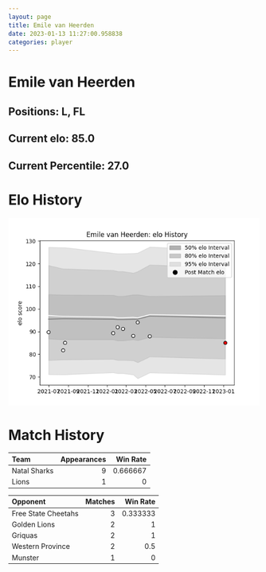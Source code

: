 ```yaml
---  
layout: page  
title: Emile van Heerden  
date: 2023-01-13 11:27:00.958838  
categories: player  
---
```

# Emile van Heerden

## Positions: L, FL

## Current elo: 85.0

## Current Percentile: 27.0

# Elo History


![elo history](history_EmilevanHeerden.png)
# Match History


| Team         |   Appearances |   Win Rate |
|:-------------|--------------:|-----------:|
| Natal Sharks |             9 |   0.666667 |
| Lions        |             1 |   0        |

| Opponent            |   Matches |   Win Rate |
|:--------------------|----------:|-----------:|
| Free State Cheetahs |         3 |   0.333333 |
| Golden Lions        |         2 |   1        |
| Griquas             |         2 |   1        |
| Western Province    |         2 |   0.5      |
| Munster             |         1 |   0        |
